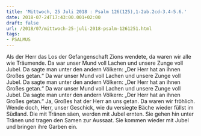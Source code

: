 ```yaml
---
title: 'Mittwoch, 25 Juli 2018 : Psalm 126(125),1-2ab.2cd-3.4-5.6.'
date: 2018-07-24T17:43:00.001+02:00
draft: false
url: /2018/07/mittwoch-25-juli-2018-psalm-1261251.html
tags: 
- PSALMUS
---
```


Als der Herr das Los der Gefangenschaft Zions wendete, da waren wir alle wie Träumende. Da war unser Mund voll Lachen und unsere Zunge voll Jubel. Da sagte man unter den andern Völkern: „Der Herr hat an ihnen Großes getan.“ Da war unser Mund voll Lachen und unsere Zunge voll Jubel. Da sagte man unter den andern Völkern: „Der Herr hat an ihnen Großes getan.“ Da war unser Mund voll Lachen und unsere Zunge voll Jubel. Da sagte man unter den andern Völkern: „Der Herr hat an ihnen Großes getan.“ Ja, Großes hat der Herr an uns getan. Da waren wir fröhlich. Wende doch, Herr, unser Geschick, wie du versiegte Bäche wieder füllst im Südland. Die mit Tränen säen, werden mit Jubel ernten. Sie gehen hin unter Tränen und tragen den Samen zur Aussaat. Sie kommen wieder mit Jubel und bringen ihre Garben ein.